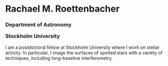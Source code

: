 <h1>Rachael M. Roettenbacher</h1>

<h3>Department of Astronomy

Stockholm University</h3>

I am a postdoctoral fellow at Stockholm University where I work on stellar activity.  In particular, I image the surfaces of 
spotted stars with a variety of techniques, including long-baseline interferometry.
